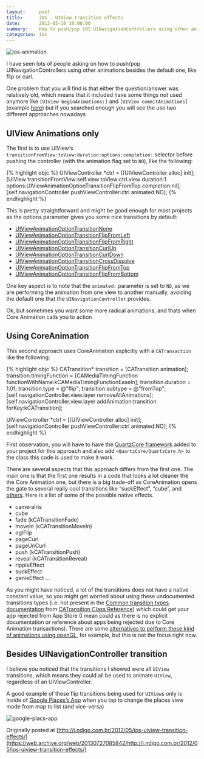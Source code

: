 ```yaml
---
layout:     post
title:      iOS – UIView transition effects
date:       2012-05-10 10:00:00
summary:    How to push/pop iOS UINavigationControllers using other animations besides the default one, like flip or curl.
categories: ios
---
```


![ios-animation](/pixyll/images/ios_animation.png)

I have seen lots of people asking on how to push/pop UINavigationControllers using other animations besides the default one, like flip or curl.

One problem that you will find is that either the question/answer was relatively old, which means that it included have some things not used anymore like `[UIView beginAnimations:]` and `[UIView commitAnimations]` (example [here](http://stackoverflow.com/questions/2215672/how-to-change-the-push-and-pop-animations-in-a-navigation-based-app)) but if you searched enough you will see the use two different approaches nowadays

## UIView Animations only

The first is to use UIView‘s `transitionFromView:toView:duration:options:completion:` selector before pushing the controller (with the animation flag set to `NO`), like the following:

{% highlight objc %}
UIViewController *ctrl = [[UIViewController alloc] init];
[UIView transitionFromView:self.view toView:ctrl.view duration:1 options:UIViewAnimationOptionTransitionFlipFromTop completion:nil];
[self.navigationController pushViewController:ctrl animated:NO];
{% endhighlight %}

This is pretty straightforward and might be good enough for most projects as the options parameter gives you some nice transitions by default:

- [UIViewAnimationOptionTransitionNone](https://developer.apple.com/library/ios/documentation/UIKit/Reference/UIView_Class/UIView/UIView.html#//apple_ref/doc/uid/TP40006816-CH3-SW105)
- [UIViewAnimationOptionTransitionFlipFromLeft](https://developer.apple.com/library/ios/documentation/UIKit/Reference/UIView_Class/UIView/UIView.html#//apple_ref/doc/uid/TP40006816-CH3-SW105)
- [UIViewAnimationOptionTransitionFlipFromRight](https://developer.apple.com/library/ios/documentation/UIKit/Reference/UIView_Class/UIView/UIView.html#//apple_ref/doc/uid/TP40006816-CH3-SW105)
- [UIViewAnimationOptionTransitionCurlUp](https://developer.apple.com/library/ios/documentation/UIKit/Reference/UIView_Class/UIView/UIView.html#//apple_ref/doc/uid/TP40006816-CH3-SW105)
- [UIViewAnimationOptionTransitionCurlDown](https://developer.apple.com/library/ios/documentation/UIKit/Reference/UIView_Class/UIView/UIView.html#//apple_ref/doc/uid/TP40006816-CH3-SW105)
- [UIViewAnimationOptionTransitionCrossDissolve](https://developer.apple.com/library/ios/documentation/UIKit/Reference/UIView_Class/UIView/UIView.html#//apple_ref/doc/uid/TP40006816-CH3-SW105)
- [UIViewAnimationOptionTransitionFlipFromTop](https://developer.apple.com/library/ios/documentation/UIKit/Reference/UIView_Class/UIView/UIView.html#//apple_ref/doc/uid/TP40006816-CH3-SW105)
- [UIViewAnimationOptionTransitionFlipFromBottom](https://developer.apple.com/library/ios/documentation/UIKit/Reference/UIView_Class/UIView/UIView.html#//apple_ref/doc/uid/TP40006816-CH3-SW105)

One key aspect is to note that the `animated:` parameter is set to `NO`, as we are performing the animation from one view to another manually, avoiding the default one that the `UINavigationController` provides.

Ok, but sometimes you want some more radical animations, and thats when Core Animation calls you to action

## Using CoreAnimation

This second approach uses CoreAnimation explicitly with a `CATransaction` like the following:

{% highlight objc %}
CATransition* transition = [CATransition animation];
transition.timingFunction = [CAMediaTimingFunction functionWithName:kCAMediaTimingFunctionEaseIn];
transition.duration = 1.0f;
transition.type =  @"flip";
transition.subtype = @"fromTop";
[self.navigationController.view.layer removeAllAnimations];
[self.navigationController.view.layer addAnimation:transition forKey:kCATransition];

UIViewController *ctrl = [[UIViewController alloc] init];
[self.navigationController pushViewController:ctrl animated:NO];
{% endhighlight %}

First observation, you will have to have the [QuartzCore framework](http://developer.apple.com/library/mac#documentation/graphicsimaging/reference/QuartzCoreRefCollection/_index.html) added to your project for this approach and also add `<QuartzCore/QuartzCore.h>` to the class this code is used to make it work.

There are several aspects that this approach differs from the first one. The main one is that the first one results in a code that looks a lot cleaner the the Core Animation one, but there is a big trade-off as CoreAnimation opens the gate to several really cool transitions like “suckEffect”, “cube”, and [others](http://iphonedevwiki.net/index.php/CATransition). Here is a list of some of the possible native effects.

- cameraIris
- cube
- fade (kCATransitionFade)
- moveIn (kCATransitionMoveIn)
- oglFlip
- pageCurl
- pageUnCurl
- push (kCATransitionPush)
- reveal (kCATransitionReveal)
- rippleEffect
- suckEffect
- genieEffect
…

As you might have noticed, a lot of the transitions does not have a native constant value, so you might get worried about using these undocumented transitions types (i.e. not present in the [Common transition types documentation](http://developer.apple.com/library/iOS/#documentation/GraphicsImaging/Reference/CATransition_Class/Introduction/Introduction.html#//apple_ref/doc/constant_group/Common_Transition_Types) from [CATransition Class Reference](https://developer.apple.com/library/IOS/documentation/GraphicsImaging/Reference/CATransition_class/Introduction/Introduction.html)) which could get your app rejected from App Store (I mean could as there is no explicit documentation or reference about apps being rejected due to Core Animation transactions). There are some [alternatives to perform these kind of animations using openGL](https://web.archive.org/web/20120622232021/http://www.aderstedtsoftware.com/users/erik/weblog/c7cb9/), for example, but this is not the focus right now.

## Besides UINavigationController transition

I believe you noticed that the transitions I showed were all `UIView` transitions, which means they could all be used to animate `UIView`, regardless of an UIViewController.

A good example of these flip transitions being used for `UIView`s only is inside of [Google Places’s App](https://web.archive.org/web/20130525075242/https://itunes.apple.com/us/app/google-places/id406513617?mt=8) when you tap to change the places view mode from map to list (and vice-versa)

![google-placs-app](/pixyll/images/googleplacesapp.png)


Originally posted at [http://i.ndigo.com.br/2012/05/ios-uiview-transition-effects/](https://web.archive.org/web/20130727085842/http://i.ndigo.com.br/2012/05/ios-uiview-transition-effects/)
